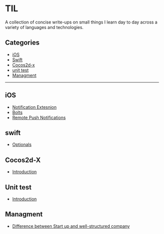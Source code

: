 # TIL

A collection of concise write-ups on small things I learn day to day across a
variety of languages and technologies.

## Categories

* [iOS](iOS)
* [Swift](swift)
* [Cocos2d-x](Cocos2d-x)
* [unit test](unit%20test)
* [Managment](Managment)


---


## iOS

- [Notification Extesnion](iOS/NotificationService.md)
- [Bolts](iOS/Bolts.md)
- [Remote Push Notifications](iOS/Remote%20Push%20Notification.md)


## swift
- [Optionals](swift/Optionals.md)

## Cocos2d-X
- [Introduction](Cocos2d-x/Introduction.md)

## Unit test
- [Introduction](UnitTest/Introduction.md)

## Managment
- [Difference between Start up and well-structured company](Managment/start-up-large-company.md)
